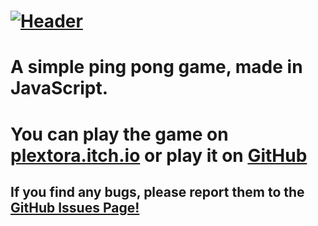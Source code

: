 # [![Header](https://i.imgur.com/qadOh6G.png)](https://plextora.github.io/ping-pong/)

# A simple ping pong game, made in JavaScript.

# You can play the game on [plextora.itch.io](https://plextora.itch.io/ping-pong) or play it on [GitHub](https://plextora.github.io/ping-pong/)

## If you find any bugs, please report them to the [GitHub Issues Page!](https://github.com/Plextora/ping-pong/issues)
